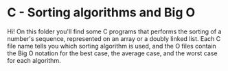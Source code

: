 # C - Sorting algorithms and Big O
Hi! On this folder you'll find some C programs that performs the sorting of a number's sequence, represented on an array or a doubly linked list. Each C file name tells you which sorting algorithm is used, and the O files contain the Big O notation for the best case, the average case, and the worst case for each algorithm.
